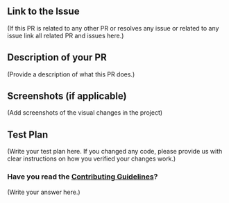 <!--
Thank you for sending the PR! We appreciate you spending the time to work on these changes.

Help us understand your motivation by explaining why you decided to make this change.

You can learn more about contributing to Sketchify here: https://github.com/s-katte/Sketchify/blob/master/CONTRIBUTING.md

Happy contributing!

-->

## Link to the Issue

(If this PR is related to any other PR or resolves any issue or related to any issue link all related PR and issues here.)

## Description of your PR

(Provide a description of what this PR does.)

## Screenshots (if applicable)

(Add screenshots of the visual changes in the project)

## Test Plan

(Write your test plan here. If you changed any code, please provide us with clear instructions on how you verified your changes work.)

### Have you read the [Contributing Guidelines](https://github.com/s-katte/React-Code-Pen/blob/master/CONTRIBUTING.md)?

(Write your answer here.)
